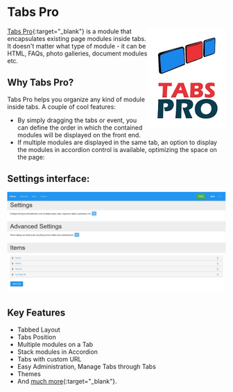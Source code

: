 # Tabs Pro

<img style="float: right;" src="/tabs-pro/assets/tabs-pro-300x388w.jpg">

[Tabs Pro](//www.dnnsharp.com/dnn/modules/tabs-pro){:target="_blank"} is a module that encapsulates existing page modules inside tabs. It doesn't matter what type of module - it can be HTML, FAQs, photo galleries, document modules etc.

## Why Tabs Pro?

Tabs Pro helps you organize any kind of module inside tabs. A couple of cool features:

* By simply dragging the tabs or event, you can define the order in which the contained modules will be displayed on the front end.
* If multiple modules are displayed in the same tab, an option to display the modules in accordion control is available, optimizing the space on the page:

## Settings interface:

![](/tabs-pro/assets/manage.jpg)

## Key Features

* Tabbed Layout
* Tabs Position
* Multiple modules on a Tab
* Stack modules in Accordion
* Tabs with custom URL
* Easy Administration, Manage Tabs through Tabs
* Themes
* And [much more](//www.dnnsharp.com/dnn/modules/tabs-pro){:target="_blank"}.